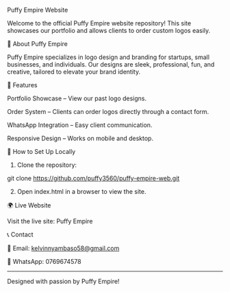 Puffy Empire Website

Welcome to the official Puffy Empire website repository! This site showcases our portfolio and allows clients to order custom logos easily.

🌟 About Puffy Empire

Puffy Empire specializes in logo design and branding for startups, small businesses, and individuals. Our designs are sleek, professional, fun, and creative, tailored to elevate your brand identity.

🚀 Features

Portfolio Showcase – View our past logo designs.

Order System – Clients can order logos directly through a contact form.

WhatsApp Integration – Easy client communication.

Responsive Design – Works on mobile and desktop.


🔧 How to Set Up Locally

1. Clone the repository:

git clone https://github.com/puffy3560/puffy-empire-web.git


2. Open index.html in a browser to view the site.



🌍 Live Website

Visit the live site: Puffy Empire

📞 Contact

📧 Email: kelvinnyambaso58@gmail.com

📱 WhatsApp: 0769674578



---

Designed with passion by Puffy Empire!

